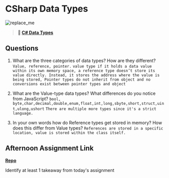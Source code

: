 # CSharp Data Types

![replace_me](https://codeworks.blob.core.windows.net/public/assets/img/illustrations/placeholder.svg)

> **📖 [C# Data Types](https://codeworksacademy.com/fs-student-guide/resources/wk10/01-CSharp-Generics)**

## Questions

1. What are the three categories of data types? How are they different?`Value, reference, pointer.` `value type if it holds a data value within its own memory space, a reference type doesn’t store its value directly. Instead, it stores the address where the value is being stored, Pointer types do not inherit from object and no conversions exist between pointer types and object`

2. What are the Value-type data types? What differences do you notice from JavaScript? `bool, byte,char,decimal,double,enum,float,int,long,sbyte,short,struct,uint,ulong,ushort` `There are multiple more types since it's a strict language. `

3. In your own words how do Reference types get stored in memory? How does this differ from Value types? `References are stored in a specific location, value is stored within the class itself. `

## Afternoon Assignment Link

**[Repo](https://github.com/krevan88/RockPaperScissors)**

Identify at least 1 takeaway from today's assignment
